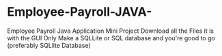 # Employee-Payroll-JAVA-
Employee Payroll Java Application Mini Project
Download all the Files it is with the GUI
Only Make a SQLLite or SQL database and you're good to go (preferably SQLlite Database)
